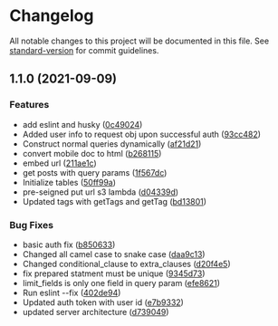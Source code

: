 # Changelog

All notable changes to this project will be documented in this file. See [standard-version](https://github.com/conventional-changelog/standard-version) for commit guidelines.

## 1.1.0 (2021-09-09)


### Features

* add eslint and husky ([0c49024](https://github.com/Planet-NULLCAST/nullcast-server-fastify/commit/0c4902485021c9d1bb54e68ef57e601ee72c805c))
* Added user info to request obj upon successful auth ([93cc482](https://github.com/Planet-NULLCAST/nullcast-server-fastify/commit/93cc4820ae9004c7bafacf253ce961a7ee7f9749))
* Construct normal queries dynamically ([af21d21](https://github.com/Planet-NULLCAST/nullcast-server-fastify/commit/af21d21464373ec305ca7a5cad97c0f1bb7703cb))
* convert mobile doc to html ([b268115](https://github.com/Planet-NULLCAST/nullcast-server-fastify/commit/b268115f10233847c6fc8be41477cbfb3113b9f3))
* embed url ([211ae1c](https://github.com/Planet-NULLCAST/nullcast-server-fastify/commit/211ae1c91e5da19a4577cc336a5b96de6655c7ad))
* get posts with query params ([1f567dc](https://github.com/Planet-NULLCAST/nullcast-server-fastify/commit/1f567dca3cc43403db5b8f5e818a6550b3fb7d00))
* Initialize tables ([50ff99a](https://github.com/Planet-NULLCAST/nullcast-server-fastify/commit/50ff99af42ac79465a680c92b657912246d42339))
* pre-seigned put url s3 lambda ([d04339d](https://github.com/Planet-NULLCAST/nullcast-server-fastify/commit/d04339d1a90f68621bd823ef03c07cbbb05552e1))
* Updated tags with getTags and getTag ([bd13801](https://github.com/Planet-NULLCAST/nullcast-server-fastify/commit/bd138015354bb58787897cbcc0d1a0b3b985f3c6))


### Bug Fixes

* basic auth fix ([b850633](https://github.com/Planet-NULLCAST/nullcast-server-fastify/commit/b850633d9a63654edf9e591c81b1723769be015f))
* Changed all camel case to snake case ([daa9c13](https://github.com/Planet-NULLCAST/nullcast-server-fastify/commit/daa9c13899ce80749cbe1bfe82411b244248e26e))
* Changed conditional_clause to extra_clauses ([d20f4e5](https://github.com/Planet-NULLCAST/nullcast-server-fastify/commit/d20f4e5c9a5fba89c14bc7443789f4b319904e78))
* fix prepared statment must be unique ([9345d73](https://github.com/Planet-NULLCAST/nullcast-server-fastify/commit/9345d738d993c2519e75cbf5243baba312b6f1c3))
* limit_fields is only one field in query param ([efe8621](https://github.com/Planet-NULLCAST/nullcast-server-fastify/commit/efe8621edd92c33509258cd043d182906b48e7a4))
* Run eslint --fix ([402de94](https://github.com/Planet-NULLCAST/nullcast-server-fastify/commit/402de9454d80aa1b7b30967a74e75f2d875492d4))
* Updated auth token with user id ([e7b9332](https://github.com/Planet-NULLCAST/nullcast-server-fastify/commit/e7b933249f966cd14bb4b13df133c8df44c5c3e6))
* updated server architecture ([d739049](https://github.com/Planet-NULLCAST/nullcast-server-fastify/commit/d7390499fd1cef4a59608f178040bd2f155e2455))

